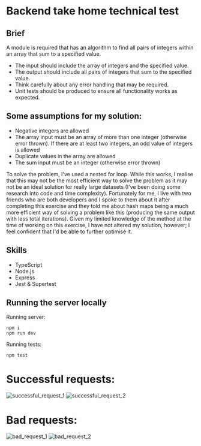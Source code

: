 # Backend take home technical test

## Brief

A module is required that has an algorithm to find all pairs of integers within an array that sum to a specified value.

- The input should include the array of integers and the specified value. 
- The output should include all pairs of integers that sum to the specified value.
- Think carefully about any error handling that may be required.
- Unit tests should be produced to ensure all functionality works as expected.

## Some assumptions for my solution:

- Negative integers are allowed
- The array input must be an array of more than one integer (otherwise error thrown). If there are at least two integers, an odd value of integers is allowed
- Duplicate values in the array are allowed
- The sum input must be an integer (otherwise error thrown)

To solve the problem, I've used a nested for loop. While this works, I realise that this may not be the most efficient way to solve the problem as it may not be an ideal solution for really large datasets (I've been doing some research into code and time complexity). Fortunately for me, I live with two friends who are both developers and I spoke to them about it after completing this exercise and they told me about hash maps being a much more efficient way of solving a problem like this (producing the same output with less total iterations). Given my limited knowledge of the method at the time of working on this exercise, I have not altered my solution, however; I feel confident that I'd be able to further optimise it.

## Skills 
- TypeScript
- Node.js
- Express 
- Jest & Supertest

## Running the server locally 

Running server:
```
npm i
npm run dev
```

Running tests: 
```
npm test
```

# Successful requests:
![successful_request_1](https://user-images.githubusercontent.com/112335053/217239006-46525c93-bad2-4f5d-ac77-0f199c2e98b6.png)
![successful_request_2](https://user-images.githubusercontent.com/112335053/217239071-dc3340a0-9bca-4b08-ac3d-55fbaa2599a0.png)

# Bad requests:
![bad_request_1](https://user-images.githubusercontent.com/112335053/217239111-7217c581-09cf-4722-a770-50b9986fbb16.png)
![bad_request_2](https://user-images.githubusercontent.com/112335053/217239151-2efff29d-b8e7-4500-9b60-8fd9b2a19e24.png)


